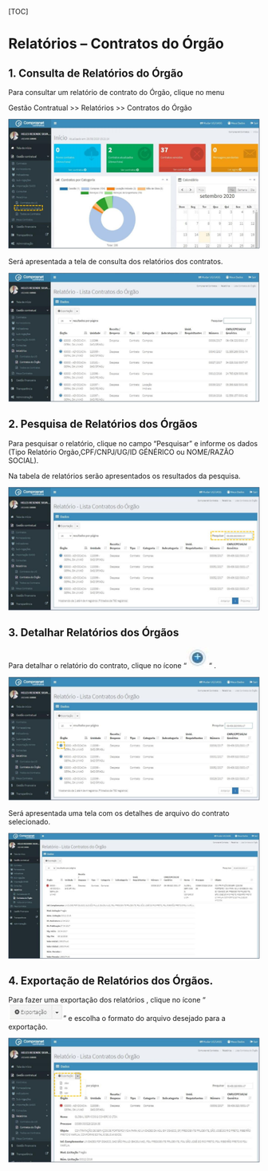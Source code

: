 [TOC]

# Relatórios – Contratos do Órgão

## 1. Consulta de Relatórios do Órgão

Para consultar um relatório de contrato do Órgão, clique no menu

Gestão Contratual >> Relatórios >> Contratos do Órgão

![FIGURA 1 - Consulta a Relatórios dos órgãos](./images/figura1.JPG)

Será apresentada a tela de consulta dos relatórios dos contratos.

![FIGURA 2 - Lista de Relatórios dos órgãos](./images/figura2.JPG)

## 2. Pesquisa de Relatórios dos Órgãos

Para pesquisar o relatório, clique no campo “Pesquisar” e informe os dados
(Tipo Relatório Orgão,CPF/CNPJ/UG/ID GÉNÉRICO ou NOME/RAZÃO SOCIAL).

Na tabela de relatórios serão apresentados os resultados da pesquisa.

![FIGURA 3 - Pesquisa de Relatórios dos Órgãos](./images/figura3.JPG)

## 3. Detalhar Relatórios dos Órgãos

Para detalhar o relatório do contrato, clique no ícone “![detalharRelatorio](../../../icons/detalharRelatorio.JPG)“ .

![FIGURA 4 - Detalhar Relatórios dos órgãos](./images/figura4.JPG)

Será apresentada uma tela com os detalhes de arquivo do contrato
selecionado.

![FIGURA 5 - Detalhes de Relatórios dos órgãos.](./images/figura5.JPG)

## 4. Exportação de Relatórios dos Órgãos.

Para fazer uma exportação dos relatórios , clique no ícone
“![exportacao](../../../icons/exportacao.JPG)” e escolha o formato do arquivo desejado para a exportação.

![FIGURA 6 - Exportação de Relatórios dos órgãos](./images/figura6.JPG)